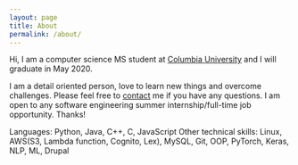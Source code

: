 ```yaml
---
layout: page
title: About
permalink: /about/
---
```


Hi, I am a computer science MS student at [Columbia University](http://www.cs.columbia.edu/) and I will graduate in May 2020.

I am a detail oriented person, love to learn new things and overcome challenges. Please feel free to [contact](https://www.linkedin.com/in/sin-yi-huang/) me if you have any questions. I am open to any software engineering summer internship/full-time job opportunity. Thanks!

Languages: Python, Java, C++, C, JavaScript
Other technical skills: Linux, AWS(S3, Lambda function, Cognito, Lex), MySQL, Git, OOP, PyTorch, Keras, NLP, ML, Drupal